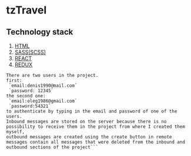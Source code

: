 # tzTravel

<h2>Technology stack</h2>
<ol>
  <li><a href="https://developer.mozilla.org/ru/docs/Learn/HTML/%D0%92%D0%B2%D0%B5%D0%B4%D0%B5%D0%BD%D0%B8%D0%B5_%D0%B2_HTML">HTML</a></li>
  <li><a href="https://sass-scss.ru/guide/">SASS(SCSS)</a></li>
  <li><a href="https://reactjs.org/">REACT</a></li>
  <li><a href="https://redux.js.org/">REDUX</a></li>
</ol>

```In order to run the project locally, the first clone the repository the second using the command line, go to the root of the project and use the command npm start to run it.
There are two users in the project. 
first:
 `email:denis1990@mail.com`
 `password: 12345`
the second one:
 `email:oleg1986@gmail.com`
 `password:54321`
to authenticate by typing in the email and password of one of the users. 
Inbound messages are stored on the server because there is no possibility to receive them in the project from where I created them myself,
outbound messages are created using the create button in remote messages contain all messages that were deleted from the inbound and outbound sections of the project```
